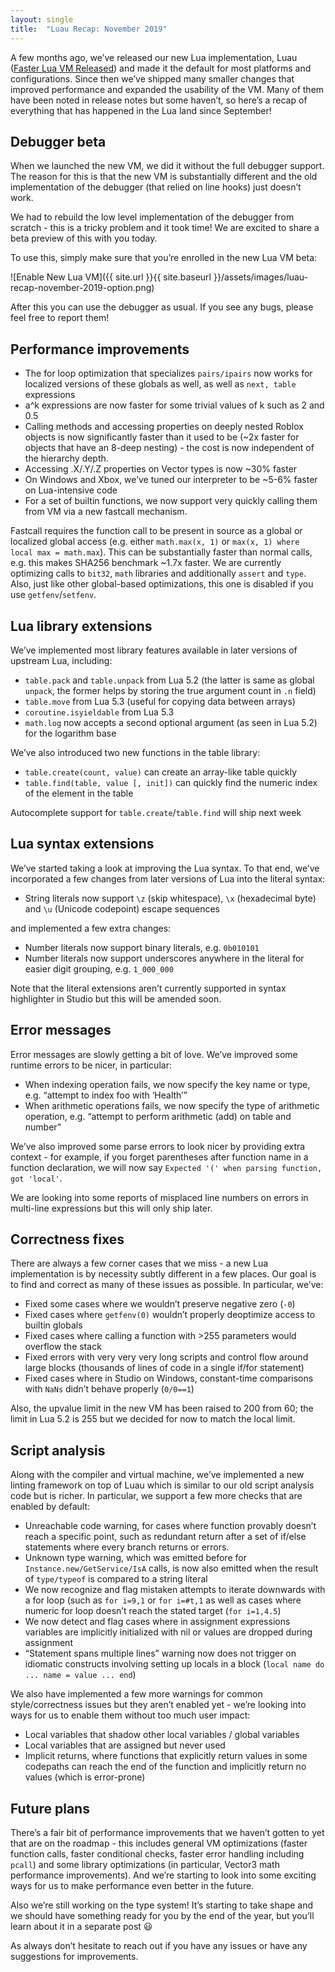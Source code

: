 ```yaml
---
layout: single
title:  "Luau Recap: November 2019"
---
```


A few months ago, we’ve released our new Lua implementation, Luau ([Faster Lua VM Released](https://devforum.roblox.com/t/faster-lua-vm-released/339587)) and made it the default for most platforms and configurations. Since then we’ve shipped many smaller changes that improved performance and expanded the usability of the VM. Many of them have been noted in release notes but some haven’t, so here’s a recap of everything that has happened in the Lua land since September!

## Debugger beta

When we launched the new VM, we did it without the full debugger support. The reason for this is that the new VM is substantially different and the old implementation of the debugger (that relied on line hooks) just doesn’t work.

We had to rebuild the low level implementation of the debugger from scratch - this is a tricky problem and it took time! We are excited to share a beta preview of this with you today.

To use this, simply make sure that you’re enrolled in the new Lua VM beta:

![Enable New Lua VM]({{ site.url }}{{ site.baseurl }}/assets/images/luau-recap-november-2019-option.png)

After this you can use the debugger as usual. If you see any bugs, please feel free to report them!

## Performance improvements

 * The for loop optimization that specializes `pairs/ipairs` now works for localized versions of these globals as well, as well as `next, table` expressions
 * a^k expressions are now faster for some trivial values of k such as 2 and 0.5
 * Calling methods and accessing properties on deeply nested Roblox objects is now significantly faster than it used to be (~2x faster for objects that have an 8-deep nesting) - the cost is now independent of the hierarchy depth.
 * Accessing .X/.Y/.Z properties on Vector types is now ~30% faster
 * On Windows and Xbox, we’ve tuned our interpreter to be ~5-6% faster on Lua-intensive code
 * For a set of builtin functions, we now support very quickly calling them from VM via a new fastcall mechanism.

Fastcall requires the function call to be present in source as a global or localized global access (e.g. either `math.max(x, 1)` or `max(x, 1) where local max = math.max`). This can be substantially faster than normal calls, e.g. this makes SHA256 benchmark ~1.7x faster. We are currently optimizing calls to `bit32`, `math` libraries and additionally `assert` and `type`. Also, just like other global-based optimizations, this one is disabled if you use `getfenv`/`setfenv`.

## Lua library extensions

We’ve implemented most library features available in later versions of upstream Lua, including:

 * `table.pack` and `table.unpack` from Lua 5.2 (the latter is same as global `unpack`, the former helps by storing the true argument count in `.n` field)
 * `table.move` from Lua 5.3 (useful for copying data between arrays)
 * `coroutine.isyieldable` from Lua 5.3
 * `math.log` now accepts a second optional argument (as seen in Lua 5.2) for the logarithm base

We’ve also introduced two new functions in the table library:

 * `table.create(count, value)` can create an array-like table quickly
 * `table.find(table, value [, init])` can quickly find the numeric index of the element in the table
 
Autocomplete support for `table.create`/`table.find` will ship next week

## Lua syntax extensions

We’ve started taking a look at improving the Lua syntax. To that end, we’ve incorporated a few changes from later versions of Lua into the literal syntax:

 * String literals now support `\z` (skip whitespace), `\x` (hexadecimal byte) and `\u` (Unicode codepoint) escape sequences

and implemented a few extra changes:

 * Number literals now support binary literals, e.g. `0b010101`
 * Number literals now support underscores anywhere in the literal for easier digit grouping, e.g. `1_000_000`

Note that the literal extensions aren’t currently supported in syntax highlighter in Studio but this will be amended soon.

## Error messages

Error messages are slowly getting a bit of love. We’ve improved some runtime errors to be nicer, in particular:

 * When indexing operation fails, we now specify the key name or type, e.g. “attempt to index foo with ‘Health’”
 * When arithmetic operations fails, we now specify the type of arithmetic operation, e.g. “attempt to perform arithmetic (add) on table and number”

We’ve also improved some parse errors to look nicer by providing extra context - for example, if you forget parentheses after function name in a function declaration, we will now say `Expected '(' when parsing function, got 'local'`.

We are looking into some reports of misplaced line numbers on errors in multi-line expressions but this will only ship later.

## Correctness fixes

There are always a few corner cases that we miss - a new Lua implementation is by necessity subtly different in a few places. Our goal is to find and correct as many of these issues as possible. In particular, we’ve:

 * Fixed some cases where we wouldn’t preserve negative zero (`-0`)
 * Fixed cases where `getfenv(0)` wouldn’t properly deoptimize access to builtin globals
 * Fixed cases where calling a function with >255 parameters would overflow the stack
 * Fixed errors with very very very long scripts and control flow around large blocks (thousands of lines of code in a single if/for statement)
 * Fixed cases where in Studio on Windows, constant-time comparisons with `NaNs` didn’t behave properly (`0/0==1`)

Also, the upvalue limit in the new VM has been raised to 200 from 60; the limit in Lua 5.2 is 255 but we decided for now to match the local limit.

## Script analysis

Along with the compiler and virtual machine, we’ve implemented a new linting framework on top of Luau which is similar to our old script analysis code but is richer. In particular, we support a few more checks that are enabled by default:

 * Unreachable code warning, for cases where function provably doesn’t reach a specific point, such as redundant return after a set of if/else statements where every branch returns or errors.
 * Unknown type warning, which was emitted before for `Instance.new/GetService/IsA` calls, is now also emitted when the result of `type/typeof` is compared to a string literal
 * We now recognize and flag mistaken attempts to iterate downwards with a for loop (such as `for i=9,1` or `for i=#t,1` as well as cases where numeric for loop doesn’t reach the stated target (`for i=1,4.5`)
 * We now detect and flag cases where in assignment expressions variables are implicitly initialized with nil or values are dropped during assignment
 * “Statement spans multiple lines” warning now does not trigger on idiomatic constructs involving setting up locals in a block (`local name do ... name = value ... end`)

We also have implemented a few more warnings for common style/correctness issues but they aren’t enabled yet - we’re looking into ways for us to enable them without too much user impact:

 * Local variables that shadow other local variables / global variables
 * Local variables that are assigned but never used
 * Implicit returns, where functions that explicitly return values in some codepaths can reach the end of the function and implicitly return no values (which is error-prone)

## Future plans

There’s a fair bit of performance improvements that we haven’t gotten to yet that are on the roadmap - this includes general VM optimizations (faster function calls, faster conditional checks, faster error handling including `pcall`) and some library optimizations (in particular, Vector3 math performance improvements). And we’re starting to look into some exciting ways for us to make performance even better in the future.

Also we’re still working on the type system! It’s starting to take shape and we should have something ready for you by the end of the year, but you’ll learn about it in a separate post :smiley:

As always don’t hesitate to reach out if you have any issues or have any suggestions for improvements.

